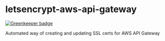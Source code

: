 # letsencrypt-aws-api-gateway

[![Greenkeeper badge](https://badges.greenkeeper.io/geoffdutton/letsencrypt-aws-api-gateway.svg)](https://greenkeeper.io/)

Automated way of creating and updating SSL certs for AWS API Gateway
